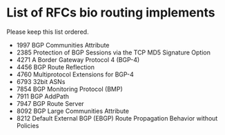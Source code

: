# List of RFCs bio routing implements

Please keep this list ordered.

 * 1997 BGP Communities Attribute
 * 2385 Protection of BGP Sessions via the TCP MD5 Signature Option
 * 4271 A Border Gateway Protocol 4 (BGP-4)
 * 4456 BGP Route Reflection
 * 4760 Multiprotocol Extensions for BGP-4
 * 6793 32bit ASNs
 * 7854 BGP Monitoring Protocol (BMP)
 * 7911 BGP AddPath
 * 7947 BGP Route Server
 * 8092 BGP Large Communities Attribute
 * 8212 Default External BGP (EBGP) Route Propagation Behavior without Policies
